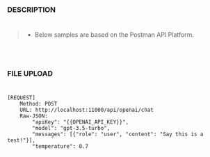### DESCRIPTION
#
> - Below samples are based on the Postman API Platform.

<br />
<br />



### FILE UPLOAD
#

```plaintext
[REQUEST]
    Method: POST
    URL: http://localhost:11000/api/openai/chat
    Raw-JSON:
        "apiKey": "{{OPENAI_API_KEY}}",
        "model": "gpt-3.5-turbo",
        "messages": [{"role": "user", "content": "Say this is a test!"}],
        "temperature": 0.7
```
